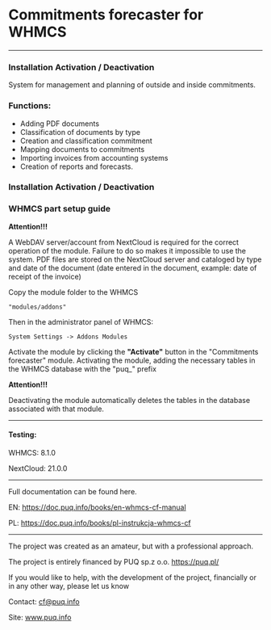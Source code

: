 # Commitments forecaster for WHMCS

---------------------------------------------------------------

### Installation Activation / Deactivation

System for management and planning of outside and inside commitments.

### Functions:

- Adding PDF documents
- Classification of documents by type
- Creation and classification commitment
- Mapping documents to commitments
- Importing invoices from accounting systems
- Creation of reports and forecasts.

### Installation Activation / Deactivation

### WHMCS part setup guide
**Attention!!!**

A WebDAV server/account from NextCloud is required for the correct operation of the module.
Failure to do so makes it impossible to use the system.
PDF files are stored on the NextCloud server and cataloged by type and date of the document (date entered in the document, example: date of receipt of the invoice)

Copy the module folder to the WHMCS 
```
"modules/addons" 
```

Then in the administrator panel of WHMCS: 

```
System Settings -> Addons Modules
```

Activate the module by clicking the **"Activate"** button in the "Commitments forecaster" module. 
Activating the module, adding the necessary tables in the WHMCS database with the "puq_" prefix


**Attention!!!** 

Deactivating the module automatically deletes the tables in the database associated with that module.


---------------------------------------------------------------
#### Testing:

WHMCS: 8.1.0

NextCloud: 21.0.0

--------------------------------------------------------------
Full documentation can be found here.

EN: https://doc.puq.info/books/en-whmcs-cf-manual

PL: https://doc.puq.info/books/pl-instrukcja-whmcs-cf

---------------------------------------------------------------

The project was created as an amateur, but with a professional approach.

The project is entirely financed by PUQ sp.z o.o. https://puq.pl/

If you would like to help, with the development of the project, financially or in any other way, please let us know 

Contact: cf@puq.info

Site: www.puq.info
